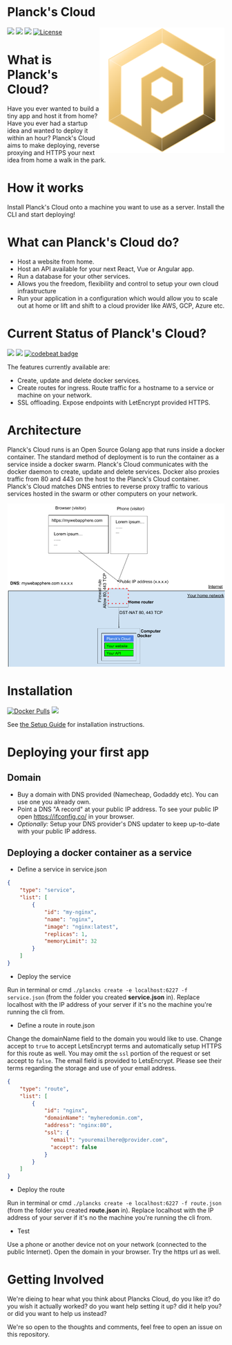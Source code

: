 # Planck's Cloud
<img align="right" width="290" height="290" src="docs/logo.png" />

[![](https://images.microbadger.com/badges/version/planckscloud/plancks-cloud.svg)](https://microbadger.com/images/planckscloud/plancks-cloud "Get your own version badge on microbadger.com")&nbsp;<a href="https://trello.com/b/NutXeZwS/plancks-roadmap"><img src="https://img.shields.io/badge/Roadmap-Trello-brightgreen.svg" /></a>
<a href="https://coggle.it/diagram/XEgmhoO3UopF8htc/t/logo"><img src="https://img.shields.io/badge/Ideas-Coggle-brightgreen.svg" /></a>&nbsp;[![License](http://img.shields.io/:license-mit-blue.svg?style=flat)](http://badges.mit-license.org)

# What is Planck's Cloud?

Have you ever wanted to build a tiny app and host it from home? Have you ever had a startup idea and wanted to deploy it within an hour? Planck's Cloud aims to make deploying, reverse proxying and HTTPS your next idea from home a walk in the park.

# How it works

Install Planck's Cloud onto a machine you want to use as a server. Install the CLI and start deploying! 

# What can Planck's Cloud do?

- Host a website from home.
- Host an API available for your next React, Vue or Angular app.
- Run a database for your other services.
- Allows you the freedom, flexibility and control to setup your own cloud infrastructure
- Run your application in a configuration which would allow you to scale out at home or lift and shift to a cloud provider like AWS, GCP, Azure etc.

# Current Status of Planck's Cloud?
<img src="https://goreportcard.com/badge/github.com/plancks-cloud/plancks-cloud">&nbsp;<a href="https://codeclimate.com/github/plancks-cloud/plancks-cloud/maintainability"><img src="https://api.codeclimate.com/v1/badges/81aff827de3938808c2d/maintainability" /></a>&nbsp;[![codebeat badge](https://codebeat.co/badges/25407218-e856-4f5e-ac7c-9d045dc0fe5a)](https://codebeat.co/projects/github-com-plancks-cloud-plancks-cloud-master)

The features currently available are:
- Create, update and delete docker services.
- Create routes for ingress. Route traffic for a hostname to a service or machine on your network.
- SSL offloading. Expose endpoints with LetEncrypt provided HTTPS.

# Architecture

Planck's Cloud runs is an Open Source Golang app that runs inside a docker container. The standard method of deployment is to run the container as a service inside a docker swarm. Planck's Cloud communicates with the docker daemon to create, update and delete services. Docker also proxies traffic from 80 and 443 on the host to the Planck's Cloud container. Planck's Cloud matches DNS entries to reverse proxy traffic to various services hosted in the swarm or other computers on your network.

<img align="center" width="800" src="docs/pc-arch.png" />


# Installation
[![Docker Pulls](https://img.shields.io/docker/pulls/planckscloud/plancks-cloud.svg?maxAge=86400)](https://hub.docker.com/r/planckscloud/plancks-cloud)
<img src="https://europe-west1-captains-badges.cloudfunctions.net/function-clone-badge-pc?project=plancks-cloud/plancks-cloud" /><br />

See <a href="docs/setup.md">the Setup Guide</a> for installation instructions.

# Deploying your first app

## Domain

- Buy a domain with DNS provided (Namecheap, Godaddy etc). You can use one you already own.
- Point a DNS "A record" at your public IP address. To see your public IP open https://ifconfig.co/ in your browser.
- *Optionally:* Setup your DNS provider's DNS updater to keep up-to-date with your public IP address.

## Deploying a docker container as a service

- Define a service in service.json
```json
{
	"type": "service",
	"list": [
		{
			"id": "my-nginx",
			"name": "nginx",
			"image": "nginx:latest",
			"replicas": 1,
			"memoryLimit": 32
		}		
	]
}
```

- Deploy the service

Run in terminal or cmd `./plancks create -e localhost:6227 -f service.json` (from the folder you created **service.json** in). Replace localhost with the IP address of your server if it's no the machine you're running the cli from.

- Define a route in route.json

Change the domainName field to the domain you would like to use. Change accept to `true` to accept LetsEncrypt terms and automatically setup HTTPS for this route as well.
You may omit the `ssl` portion of the request or set accept to `false`. The email field is provided to LetsEncrypt. Please see their terms regarding the storage and use of your email address.

```json
{
	"type": "route",
	"list": [
		{
			"id": "nginx",
			"domainName": "myheredomin.com",
			"address": "nginx:80",
			"ssl": {
			  "email": "youremailhere@provider.com",
			  "accept": false
			}
		}		
	]
}
```

- Deploy the route

Run in terminal or cmd `./plancks create -e localhost:6227 -f route.json` (from the folder you created **route.json** in). Replace localhost with the IP address of your server if it's no the machine you're running the cli from.

- Test

Use a phone or another device not on your network (connected to the public Internet). Open the domain in your browser. Try the https url as well.

# Getting Involved

We're dieing to hear what you think about Plancks Cloud, do you like it? do you wish it actually worked? do you want help setting it up? did it help you? or did you want to help us instead?

We're so open to the thoughts and comments, feel free to open an issue on this repository.

